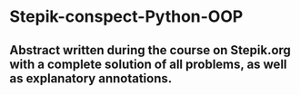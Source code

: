 # Stepik-conspect-Python-OOP

## Abstract written during the course on Stepik.org   with a complete solution of all problems, as well as explanatory annotations.